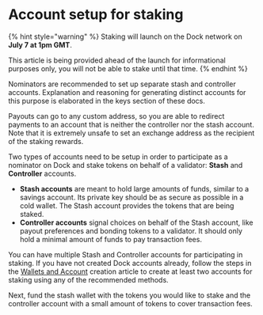 # Account setup for staking

{% hint style="warning" %}
Staking will launch on the Dock network on **July 7 at 1pm GMT**. 

This article is being provided ahead of the launch for informational purposes only, you will not be able to stake until that time.
{% endhint %}

Nominators are recommended to set up separate stash and controller accounts. Explanation and reasoning for generating distinct accounts for this purpose is elaborated in the keys section of these docs.

Payouts can go to any custom address, so you are able to redirect payments to an account that is neither the controller nor the stash account. Note that it is extremely unsafe to set an exchange address as the recipient of the staking rewards.

Two types of accounts need to be setup in order to participate as a nominator on Dock and stake tokens on behalf of a validator: **Stash** and **Controller** accounts.

* **Stash accounts** are meant to hold large amounts of funds, similar to a savings account. Its private key should be as secure as possible in a cold wallet. The Stash account provides the tokens that are being staked.
* **Controller accounts** signal choices on behalf of the Stash account, like payout preferences and bonding tokens to a validator. It should only hold a minimal amount of funds to pay transaction fees.

You can have multiple Stash and Controller accounts for participating in staking. If you have not created Dock accounts already, follow the steps in the [Wallets and Account](https://docs.dock.io/help-center/help-center/wallets-and-account-creation) creation article to create at least two accounts for staking using any of the recommended methods.

Next, fund the stash wallet with the tokens you would like to stake and the controller account with a small amount of tokens to cover transaction fees.  


